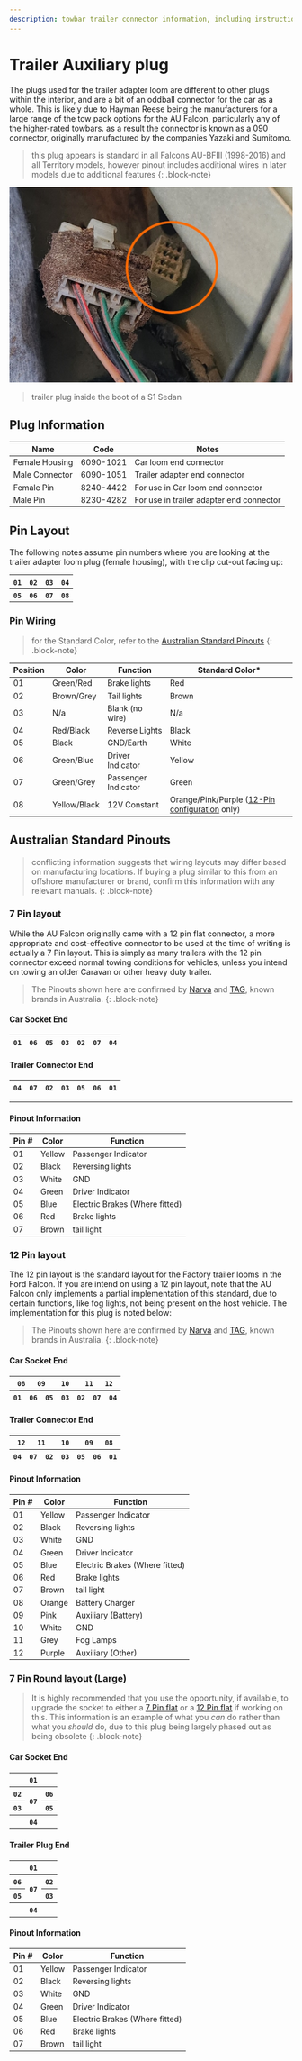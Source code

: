```yaml
---
description: towbar trailer connector information, including instructions on how to wire a custom trailer plug (if required). Partially applicable to BA-BF Falcons and SX-SZ Territorys
---
```


# Trailer Auxiliary plug

The plugs used for the trailer adapter loom are different to other plugs within the interior, and are a bit of an oddball connector for the car as a whole. This is likely due to Hayman Reese being the manufacturers for a large range of the tow pack options for the AU Falcon, particularly any of the higher-rated towbars. as a result the connector is known as a 090 connector, originally manufactured by the companies Yazaki and Sumitomo.

> this plug appears is standard in all Falcons AU-BFIII (1998-2016) and all Territory models, however pinout includes additional wires in later models due to additional features
{: .block-note}

![Trailer loom plug 98 Sedan](./sedan-trailer-plug.jpg)

> trailer plug inside the boot of a S1 Sedan

## Plug Information

| Name | Code | Notes |
| --- | --- | --- |
| Female Housing | 6090-1021 | Car loom end connector |
| Male Connector | 6090-1051 | Trailer adapter end connector |
| Female Pin | 8240-4422 | For use in Car loom end connector |
| Male Pin | 8230-4282 | For use in trailer adapter end connector |

## Pin Layout
The following notes assume pin numbers where you are looking at the trailer adapter loom plug (female housing), with the clip cut-out facing up:

| `01` | `02` | `03` | `04` |
| --- | --- | --- | --- |
| **`05`** | **`06`** | **`07`** | **`08`** |

### Pin Wiring

> for the Standard Color, refer to the [Australian Standard Pinouts](#australian-standard-pinouts)
{: .block-note}

| Position | Color | Function | Standard Color* |
| --- | --- | --- | --- |
| 01 | Green/Red | Brake lights | Red |
| 02 | Brown/Grey | Tail lights | Brown |
| 03 | N/a | Blank (no wire) | N/a |
| 04 | Red/Black | Reverse Lights | Black |
| 05 | Black | GND/Earth | White |
| 06 | Green/Blue | Driver Indicator | Yellow |
| 07 | Green/Grey | Passenger Indicator | Green |
| 08 | Yellow/Black | 12V Constant | Orange/Pink/Purple ([12-Pin configuration](#12-pin-layout) only) |

## Australian Standard Pinouts

> conflicting information suggests that wiring layouts may differ based on manufacturing locations. If buying a plug similar to this from an offshore manufacturer or brand, confirm this information with any relevant manuals.
{: .block-note}

### 7 Pin layout

While the AU Falcon originally came with a 12 pin flat connector, a more appropriate and cost-effective connector to be used at the time of writing is actually a 7 Pin layout. This is simply as many trailers with the 12 pin connector exceed normal towing conditions for vehicles, unless you intend on towing an older Caravan or other heavy duty trailer.

> The Pinouts shown here are confirmed by [Narva](../../Credits.md#sources) and [TAG](../../Credits.md#special-thanks---information-sharers-and-timesavers), known brands in Australia.
{: .block-note}

#### Car Socket End

<!--coded as a HTML table as single line-->
<table>
    <thead>
        <th><code>01</code></th>
        <th><code>06</code></th>
        <th><code>05</code></th>
        <th><code>03</code></th>
        <th><code>02</code></th>
        <th><code>07</code></th>
        <th><code>04</code></th>
    </thead>
</table>

#### Trailer Connector End

<table>
    <thead>
        <th><code>04</code></th>
        <th><code>07</code></th>
        <th><code>02</code></th>
        <th><code>03</code></th>
        <th><code>05</code></th>
        <th><code>06</code></th>
        <th><code>01</code></th>
    </thead>
</table>

---

#### Pinout Information

| Pin # | Color | Function |
| --- | --- | --- |
| 01 | Yellow | Passenger Indicator |
| 02 | Black | Reversing lights |
| 03 | White | GND |
| 04 | Green | Driver Indicator |
| 05 | Blue | Electric Brakes (Where fitted) |
| 06 | Red | Brake lights |
| 07 | Brown | tail light |

### 12 Pin layout

The 12 pin layout is the standard layout for the Factory trailer looms in the Ford Falcon. If you are intend on using a 12 pin layout, note that the AU Falcon only implements a partial implementation of this standard, due to certain functions, like fog lights, not being present on the host vehicle. The implementation for this plug is noted below:

> The Pinouts shown here are confirmed by [Narva](../../Credits.md#sources) and [TAG](../../Credits.md#special-thanks---information-sharers-and-timesavers), known brands in Australia.
{: .block-note}

#### Car Socket End

<table>
    <thead>
        <th colspan="7"><code>08</code></th>
        <th colspan="7"><code>09</code></th>
        <th colspan="7"><code>10</code></th>
        <th colspan="7"><code>11</code></th>
        <th colspan="7"><code>12</code></th>
    </thead>
    <thead>
        <th colspan="5"><code>01</code></th>
        <th colspan="5"><code>06</code></th>
        <th colspan="5"><code>05</code></th>
        <th colspan="5"><code>03</code></th>
        <th colspan="5"><code>02</code></th>
        <th colspan="5"><code>07</code></th>
        <th colspan="5"><code>04</code></th>
    </thead>
</table>

#### Trailer Connector End

<table>
    <thead style="text-align: center">
        <th colspan="7"><code>12</code></th>
        <th colspan="7"><code>11</code></th>
        <th colspan="7"><code>10</code></th>
        <th colspan="7"><code>09</code></th>
        <th colspan="7"><code>08</code></th>
    </thead>
    <thead>
        <th colspan="5"><code>04</code></th>
        <th colspan="5"><code>07</code></th>
        <th colspan="5"><code>02</code></th>
        <th colspan="5"><code>03</code></th>
        <th colspan="5"><code>05</code></th>
        <th colspan="5"><code>06</code></th>
        <th colspan="5"><code>01</code></th>
    </thead>
</table>

#### Pinout Information

| Pin # | Color | Function |
| --- | --- | --- |
| 01 | Yellow | Passenger Indicator |
| 02 | Black | Reversing lights |
| 03 | White | GND |
| 04 | Green | Driver Indicator |
| 05 | Blue | Electric Brakes (Where fitted) |
| 06 | Red | Brake lights |
| 07 | Brown | tail light |
| 08 | Orange | Battery Charger |
| 09 | Pink | Auxiliary (Battery) |
| 10 | White | GND |
| 11 | Grey | Fog Lamps |
| 12 | Purple | Auxiliary (Other) |

### 7 Pin Round layout (Large)

> It is highly recommended that you use the opportunity, if available, to upgrade the socket to either a [7 Pin flat](#7-pin-layout) or a [12 Pin flat](#12-pin-layout) if working on this. This information is an example of what you *can* do rather than what you *should* do, due to this plug being largely phased out as being obsolete
{: .block-note}

#### Car Socket End

<table>
    <tr>
        <th colspan="3"><code>01</code></th>
    </tr>
    <tr>
        <th><code>02</code></th>
        <th rowspan="2"><code>07</code></th>
        <th><code>06</code></th>
    </tr>
    <tr>
        <th><code>03</code></th>
        <th><code>05</code></th>
    </tr>
    <tr>
        <th colspan="3"><code>04</code></th>
    </tr>
</table>

#### Trailer Plug End

<table>
    <tr>
        <th colspan="3"><code>01</code></th>
    </tr>
    <tr>
        <th><code>06</code></th>
        <th rowspan="2"><code>07</code></th>
        <th><code>02</code></th>
    </tr>
    <tr>
        <th><code>05</code></th>
        <th><code>03</code></th>
    </tr>
    <tr>
        <th colspan="3"><code>04</code></th>
    </tr>
</table>

#### Pinout Information

| Pin # | Color | Function |
| --- | --- | --- |
| 01 | Yellow | Passenger Indicator |
| 02 | Black | Reversing lights |
| 03 | White | GND |
| 04 | Green | Driver Indicator |
| 05 | Blue | Electric Brakes (Where fitted) |
| 06 | Red | Brake lights |
| 07 | Brown | tail light |